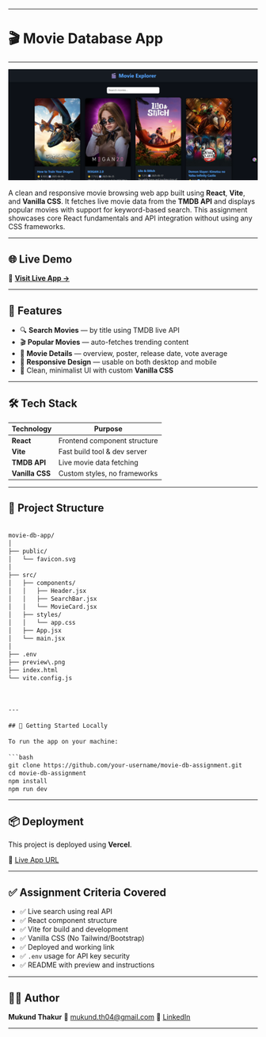 
---
# 🎬 Movie Database App

----
![Preview](./preview.png)

A clean and responsive movie browsing web app built using **React**, **Vite**, and **Vanilla CSS**. It fetches live movie data from the **TMDB API** and displays popular movies with support for keyword-based search. This assignment showcases core React fundamentals and API integration without using any CSS frameworks.

---

## 🌐 Live Demo

🔗 [**Visit Live App →**](https://movie-db-assignment-git-main-mukund-thakurs-projects.vercel.app/)

---

## 📌 Features

- 🔍 **Search Movies** — by title using TMDB live API
- 🎬 **Popular Movies** — auto-fetches trending content
- 🎥 **Movie Details** — overview, poster, release date, vote average
- 🧭 **Responsive Design** — usable on both desktop and mobile
- 🧹 Clean, minimalist UI with custom **Vanilla CSS**

---

## 🛠️ Tech Stack

| Technology | Purpose                           |
|------------|-----------------------------------|
| **React**  | Frontend component structure      |
| **Vite**   | Fast build tool & dev server      |
| **TMDB API** | Live movie data fetching        |
| **Vanilla CSS** | Custom styles, no frameworks |

---

## 📁 Project Structure

```

movie-db-app/
│
├── public/
│   └── favicon.svg
│
├── src/
│   ├── components/
│   │   ├── Header.jsx
│   │   ├── SearchBar.jsx
│   │   └── MovieCard.jsx
│   ├── styles/
│   │   └── app.css
│   ├── App.jsx
│   └── main.jsx
│
├── .env
├── preview\.png
├── index.html
└── vite.config.js



---

## 🚀 Getting Started Locally

To run the app on your machine:

```bash
git clone https://github.com/your-username/movie-db-assignment.git
cd movie-db-assignment
npm install
npm run dev
````

---

## 📦 Deployment

This project is deployed using **Vercel**.

🔗 [Live App URL](https://movie-db-assignment-git-main-mukund-thakurs-projects.vercel.app/)

---

## ✅ Assignment Criteria Covered

* ✅ Live search using real API
* ✅ React component structure
* ✅ Vite for build and development
* ✅ Vanilla CSS (No Tailwind/Bootstrap)
* ✅ Deployed and working link
* ✅ `.env` usage for API key security
* ✅ README with preview and instructions

---

## 👨‍💻 Author

**Mukund Thakur**
📧 [mukund.th04@gmail.com](mailto:mukund.th04@gmail.com)
🔗 [LinkedIn](https://www.linkedin.com/in/mukund-thakur-b9949b212/)

---

